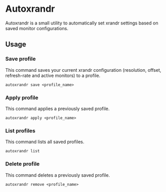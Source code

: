 # Autoxrandr

Autoxrandr is a small utility to automatically set xrandr settings based on saved monitor configurations.

## Usage

### Save profile
This command saves your current xrandr configuration (resolution, offset, refresh-rate and active monitors) to a profile.
```
autoxrandr save <profile_name>
```
### Apply profile
This command applies a previously saved profile.
```
autoxrandr apply <profile_name>
```

### List profiles
This command lists all saved profiles.
```
autoxrandr list
```

### Delete profile
This command deletes a previously saved profile.
```
autoxrandr remove <profile_name>
```
